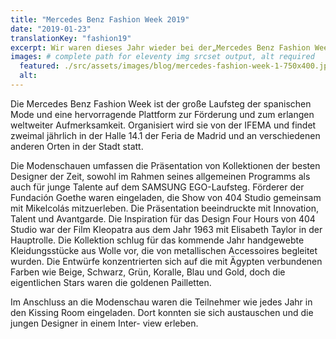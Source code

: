 ```yaml
---
title: "Mercedes Benz Fashion Week 2019"
date: "2019-01-23"
translationKey: "fashion19"
excerpt: Wir waren dieses Jahr wieder bei der„Mercedes Benz Fashion Week“ in Madrid - am 24. Januar bei 404 STUDIO und MIKELCOLÁS.
images: # complete path for eleventy img srcset output, alt required
  featured: ./src/assets/images/blog/mercedes-fashion-week-1-750x400.jpg
  alt:
---
```


Die Mercedes Benz Fashion Week ist der große Laufsteg der spanischen Mode und eine hervorragende Plattform zur Förderung und zum erlangen weltweiter Aufmerksamkeit. Organisiert wird sie von der IFEMA und findet zweimal jährlich in der Halle 14.1 der Feria de Madrid und an verschiedenen anderen Orten in der Stadt statt.

Die Modenschauen umfassen die Präsentation von Kollektionen der besten Designer der Zeit, sowohl im Rahmen seines allgemeinen Programms als auch für junge Talente auf dem SAMSUNG EGO-Laufsteg. Förderer der Fundación Goethe waren eingeladen, die Show von 404 Studio gemeinsam mit Mikelcolás mitzuerleben. Die Präsentation beeindruckte mit Innovation, Talent und Avantgarde. Die Inspiration für das Design Four Hours von 404 Studio war der Film Kleopatra aus dem Jahr 1963 mit Elisabeth Taylor in der Hauptrolle. Die Kollektion schlug für das kommende Jahr handgewebte Kleidungsstücke aus Wolle vor, die von metallischen Accessoires begleitet wurden. Die Entwürfe konzentrierten sich auf die mit Ägypten verbundenen Farben wie Beige, Schwarz, Grün, Koralle, Blau und Gold, doch die eigentlichen Stars waren die goldenen Pailletten.

Im Anschluss an die Modenschau waren die Teilnehmer wie jedes Jahr in den Kissing Room eingeladen. Dort konnten sie sich austauschen und die jungen Designer in einem Inter- view erleben.
